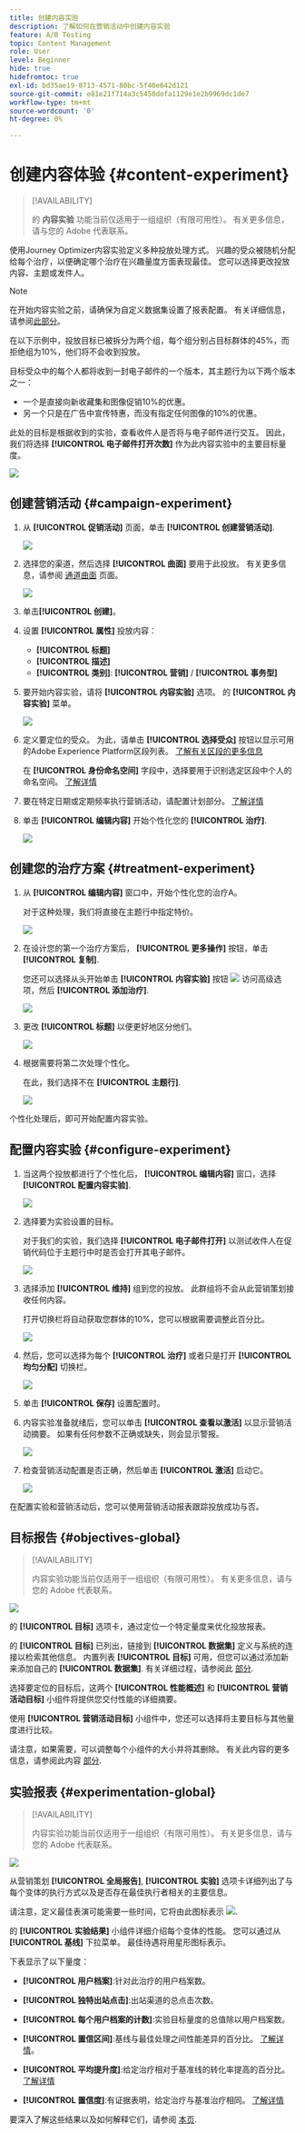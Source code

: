 ```yaml
---
title: 创建内容实验
description: 了解如何在营销活动中创建内容实验
feature: A/B Testing
topic: Content Management
role: User
level: Beginner
hide: true
hidefromtoc: true
exl-id: bd35ae19-8713-4571-80bc-5f40e642d121
source-git-commit: e81e21f714a3c5450defa1129e1e2b9969dc1de7
workflow-type: tm+mt
source-wordcount: '0'
ht-degree: 0%

---
```


# 创建内容体验 {#content-experiment}

>[!AVAILABILITY]
>
>的 **内容实验** 功能当前仅适用于一组组织（有限可用性）。 有关更多信息，请与您的 Adobe 代表联系。

使用Journey Optimizer内容实验定义多种投放处理方式。 兴趣的受众被随机分配给每个治疗，以便确定哪个治疗在兴趣量度方面表现最佳。 您可以选择更改投放内容、主题或发件人。

>[!NOTE]
>
>在开始内容实验之前，请确保为自定义数据集设置了报表配置。 有关详细信息，请参阅[此部分](reporting-configuration.md)。

在以下示例中，投放目标已被拆分为两个组，每个组分别占目标群体的45%，而拒绝组为10%，他们将不会收到投放。

目标受众中的每个人都将收到一封电子邮件的一个版本，其主题行为以下两个版本之一：

* 一个是直接向新收藏集和图像促销10%的优惠。
* 另一个只是在广告中宣传特惠，而没有指定任何图像的10%的优惠。

此处的目标是根据收到的实验，查看收件人是否将与电子邮件进行交互。 因此，我们将选择 **[!UICONTROL 电子邮件打开次数]** 作为此内容实验中的主要目标量度。

![](assets/content_experiment.png)

## 创建营销活动 {#campaign-experiment}

1. 从 **[!UICONTROL 促销活动]** 页面，单击 **[!UICONTROL 创建营销活动]**.

   ![](assets/content_experiment_1.png)

1. 选择您的渠道，然后选择 **[!UICONTROL 曲面]** 要用于此投放。 有关更多信息，请参阅 [通道曲面](../configuration/channel-surfaces.md) 页面。

   ![](assets/content_experiment_2.png)

1. 单击&#x200B;**[!UICONTROL 创建]**。

1. 设置 **[!UICONTROL 属性]** 投放内容：
   * **[!UICONTROL 标题]**
   * **[!UICONTROL 描述]**
   * **[!UICONTROL 类别]**: **[!UICONTROL 营销]** / **[!UICONTROL 事务型]**

1. 要开始内容实验，请将 **[!UICONTROL 内容实验]** 选项。 的 **[!UICONTROL 内容实验]** 菜单。

   ![](assets/content_experiment_3.png)

1. 定义要定位的受众。 为此，请单击 **[!UICONTROL 选择受众]** 按钮以显示可用的Adobe Experience Platform区段列表。 [了解有关区段的更多信息](../segment/about-segments.md)

   在 **[!UICONTROL 身份命名空间]** 字段中，选择要用于识别选定区段中个人的命名空间。 [了解详情](get-started-experiment.md#content-experiment-work)

1. 要在特定日期或定期频率执行营销活动，请配置计划部分。 [了解详情](create-campaign.md)

1. 单击 **[!UICONTROL 编辑内容]** 开始个性化您的 **[!UICONTROL 治疗]**.

   ![](assets/content_experiment_4.png)

## 创建您的治疗方案 {#treatment-experiment}

1. 从 **[!UICONTROL 编辑内容]** 窗口中，开始个性化您的治疗A。

   对于这种处理，我们将直接在主题行中指定特价。

   ![](assets/content_experiment_5.png)

1. 在设计您的第一个治疗方案后， **[!UICONTROL 更多操作]** 按钮，单击 **[!UICONTROL 复制]**.

   您还可以选择从头开始单击 **[!UICONTROL 内容实验]** 按钮 ![](assets/content_experiment_16.png) 访问高级选项，然后 **[!UICONTROL 添加治疗]**.

   ![](assets/content_experiment_7.png)

1. 更改 **[!UICONTROL 标题]** 以便更好地区分他们。

   ![](assets/content_experiment_8.png)

1. 根据需要将第二次处理个性化。

   在此，我们选择不在 **[!UICONTROL 主题行]**.

   ![](assets/content_experiment_9.png)

个性化处理后，即可开始配置内容实验。

## 配置内容实验 {#configure-experiment}

1. 当这两个投放都进行了个性化后， **[!UICONTROL 编辑内容]** 窗口，选择 **[!UICONTROL 配置内容实验]**.

   ![](assets/content_experiment_10.png)

1. 选择要为实验设置的目标。

   对于我们的实验，我们选择 **[!UICONTROL 电子邮件打开]** 以测试收件人在促销代码位于主题行中时是否会打开其电子邮件。

   ![](assets/content_experiment_11.png)

1. 选择添加 **[!UICONTROL 维持]** 组到您的投放。 此群组将不会从此营销策划接收任何内容。

   打开切换栏将自动获取您群体的10%，您可以根据需要调整此百分比。

   ![](assets/content_experiment_12.png)

1. 然后，您可以选择为每个 **[!UICONTROL 治疗]** 或者只是打开 **[!UICONTROL 均匀分配]** 切换栏。

   ![](assets/content_experiment_13.png)

1. 单击 **[!UICONTROL 保存]** 设置配置时。

1. 内容实验准备就绪后，您可以单击 **[!UICONTROL 查看以激活]** 以显示营销活动摘要。 如果有任何参数不正确或缺失，则会显示警报。

   ![](assets/content_experiment_15.png)

1. 检查营销活动配置是否正确，然后单击 **[!UICONTROL 激活]** 启动它。

   ![](assets/content_experiment_14.png)

在配置实验和营销活动后，您可以使用营销活动报表跟踪投放成功与否。

## 目标报告 {#objectives-global}

>[!AVAILABILITY]
>
>内容实验功能当前仅适用于一组组织（有限可用性）。 有关更多信息，请与您的 Adobe 代表联系。

![](assets/performance_report.gif)

的 **[!UICONTROL 目标]** 选项卡，通过定位一个特定量度来优化投放报表。

的 **[!UICONTROL 目标]** 已列出，链接到 **[!UICONTROL 数据集]** 定义与系统的连接以检索其他信息。 内置列表 **[!UICONTROL 目标]** 可用，但您可以通过添加新来添加自己的 **[!UICONTROL 数据集]**. 有关详细过程，请参阅此 [部分](reporting-configuration.md).

选择要定位的目标后，这两个 **[!UICONTROL 性能概述]** 和 **[!UICONTROL 营销活动目标]** 小组件将提供您交付性能的详细摘要。

使用 **[!UICONTROL 营销活动目标]** 小组件中，您还可以选择将主要目标与其他量度进行比较。

请注意，如果需要，可以调整每个小组件的大小并将其删除。 有关此内容的更多信息，请参阅此内容 [部分](../reports/global-report.md#modify-dashboard).

## 实验报表 {#experimentation-global}

>[!AVAILABILITY]
>
>内容实验功能当前仅适用于一组组织（有限可用性）。 有关更多信息，请与您的 Adobe 代表联系。

![](assets/experimentation_report_3.png)

从营销策划 **[!UICONTROL 全局报告]**, **[!UICONTROL 实验]** 选项卡详细列出了与每个变体的执行方式以及是否存在最佳执行者相关的主要信息。

请注意，定义最佳表演可能需要一些时间，它将由此图标表示 ![](assets/experimentation_report_1.png).

的 **[!UICONTROL 实验结果]** 小组件详细介绍每个变体的性能。 您可以通过从 **[!UICONTROL 基线]** 下拉菜单。 最佳待遇将用星形图标表示。

下表显示了以下量度：

* **[!UICONTROL 用户档案]**:针对此治疗的用户档案数。

* **[!UICONTROL 独特出站点击]**:出站渠道的总点击次数。

* **[!UICONTROL 每个用户档案的计数]**:实验目标量度的总值除以用户档案数。

* **[!UICONTROL 置信区间]**:基线与最佳处理之间性能差异的百分比。 [了解详情](../campaigns/experiment-calculations.md#confidence-intervals)。

* **[!UICONTROL 平均提升度]**:给定治疗相对于基准线的转化率提高的百分比。 [了解详情](../campaigns/experiment-calculations.md#understand-lift)

* **[!UICONTROL 置信度]**:有证据表明，给定治疗与基准治疗相同。 [了解详情](../campaigns/experiment-calculations.md#understand-confidence)

要深入了解这些结果以及如何解释它们，请参阅 [本页](../campaigns/get-started-experiment.md#interpret-results).
